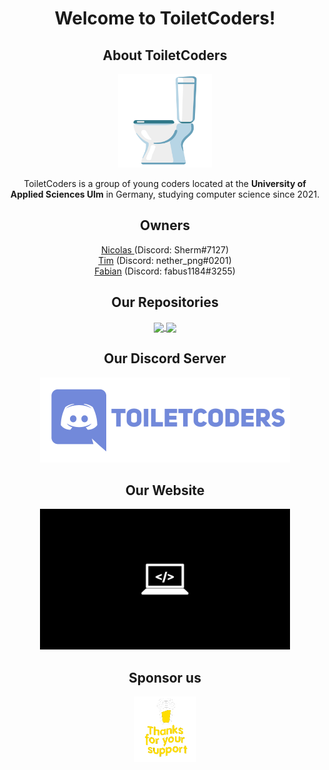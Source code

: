 <h1 align="center">Welcome to ToiletCoders!</h1>
<div align="center">
  <h2>About ToiletCoders</h2>
  <img width="150" src="https://github.com/ToiletCoders/.github/blob/main/profile/images/toilet.png" />
  <p>
    ToiletCoders is a group of young coders located at the <strong>University of Applied Sciences Ulm</strong> in Germany, studying computer science since 2021.
  </p>
</div>
<div>
  <div align="center">
    <h2>Owners</h2>
    <p>
      <a href="https://github.com/bircni">Nicolas </a> (Discord: Sherm#7127)
      <br>
      <a href="https://github.com/GitNether">Tim</a> (Discord: nether_png#0201)
      <br>
      <a href="https://github.com/fabus1184">Fabian</a> (Discord: fabus1184#3255)
    </p>
  </div>
</div>
<h2 align="center">Our Repositories</h2>
<div align="center">
  <a href="https://github.com/ToiletCoders/THU-Summary-SS22">
    <img align="center" src="https://github-readme-stats.vercel.app/api/pin/?username=ToiletCoders&repo=THU-Summary-SS22&layout=compact&theme=cobalt&hide_border=true" />
  </a>
  <a href="https://github.com/ToiletCoders/ToiletCoders.github.io">
    <img align="center" src="https://github-readme-stats.vercel.app/api/pin/?username=ToiletCoders&repo=ToiletCoders.github.io&layout=compact&theme=cobalt&hide_border=true" />
  </a>
</div>

<div align="center">
  <h2 align="center">Our Discord Server</h2>
  <a href="https://discord.gg/pxmaGRQqzF">
    <img width="400" src="https://github.com/ToiletCoders/.github/blob/main/profile/images/discord.png" />
  </a>
</div>

<div align="center">
  <h2 align="center">Our Website</h2>
  <a href="https://www.toiletcoders.xyz">
    <img width="400" src="https://github.com/ToiletCoders/.github/blob/main/profile/images/laptop_background.jpg" />
  </a>
</div>

<div align="center">
  <h2 align="center">Sponsor us</h2>
  <a href="https://www.buymeacoffee.com/toiletcoders">
    <img width="100" src="https://github.com/ToiletCoders/.github/blob/main/profile/images/buymeacoffee_button.gif" />
  </a>
</div>
